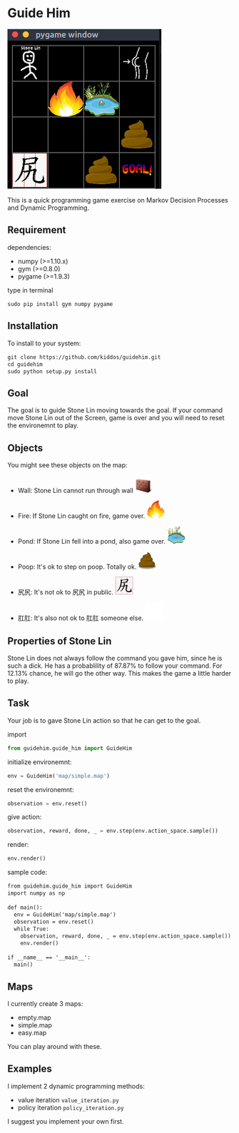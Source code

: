 Guide Him
=========

![screen_shot](https://raw.githubusercontent.com/kiddos/guidehim/master/screenshot/screenshot1.png)

This is a quick programming game exercise on Markov Decision Processes and Dynamic Programming.

## Requirement

dependencies:

  - numpy (>=1.10.x)
  - gym (>=0.8.0)
  - pygame (>=1.9.3)

type in terminal

  ```shell
  sudo pip install gym numpy pygame
  ```

## Installation

To install to your system:

  ```shell
  git clone https://github.com/kiddos/guidehim.git
  cd guidehim
  sudo python setup.py install
  ```

## Goal

The goal is to guide Stone Lin moving towards the goal. If your command move Stone Lin out of the Screen, game is over and you will need to reset the environemnt to play.

## Objects

You might see these objects on the map:

- Wall: Stone Lin cannot run through wall
<img src="https://raw.githubusercontent.com/kiddos/guidehim/master/guidehim/images/wall.png" width="40" height="40"></img>

- Fire: If Stone Lin caught on fire, game over.
<img src="https://raw.githubusercontent.com/kiddos/guidehim/master/guidehim/images/fire.png" width="40" height="40"></img>

- Pond: If Stone Lin fell into a pond, also game over.
<img src="https://raw.githubusercontent.com/kiddos/guidehim/master/guidehim/images/water.png" width="40" height="40"></img>

- Poop: It's ok to step on poop. Totally ok.
<img src="https://raw.githubusercontent.com/kiddos/guidehim/master/guidehim/images/poop.png" width="40" height="40"></img>

- 尻尻: It's not ok to 尻尻 in public.
<img src="https://raw.githubusercontent.com/kiddos/guidehim/master/guidehim/images/mas.png" width="40" height="40"></img>

- 肛肛: It's also not ok to 肛肛 someone else.
<img src="https://raw.githubusercontent.com/kiddos/guidehim/master/guidehim/images/butt.png" width="40" height="40" style="background: black;"></img>



## Properties of Stone Lin

Stone Lin does not always follow the command you gave him, since he is such a dick. He has a probablility of 87.87% to follow your command. For 12.13% chance, he will go the other way. This makes the game a little harder to play.

## Task

Your job is to gave Stone Lin action so that he can get to the goal.

import

  ```python
  from guidehim.guide_him import GuideHim
  ```

initialize environemnt:

  ```python
  env = GuideHim('map/simple.map')
  ```

reset the environemnt:

  ```python
  observation = env.reset()
  ```

give action:

  ```python
  observation, reward, done, _ = env.step(env.action_space.sample())
  ```

render:

  ```python
  env.render()
  ```

sample code:

  ```
  from guidehim.guide_him import GuideHim
  import numpy as np

  def main():
    env = GuideHim('map/simple.map')
    observation = env.reset()
    while True:
      observation, reward, done, _ = env.step(env.action_space.sample())
      env.render()

  if __name__ == '__main__':
    main()
  ```

## Maps

I currently create 3 maps:

  - empty.map
  - simple.map
  - easy.map

You can play around with these.

## Examples

I implement 2 dynamic programming methods:

  - value iteration `value_iteration.py`
  - policy iteration `policy_iteration.py`

I suggest you implement your own first.
